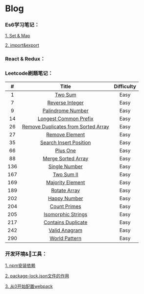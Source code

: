 # Blog

### Es6学习笔记：
[1. Set & Map](./Es6/set&map笔记.md)

[2. import&export](./Es6/import&export.md)

### React & Redux：

### Leetcode刷题笔记：

|   #   |                                    Title                                     | Difficulty |
| :---: | :--------------------------------------------------------------------------: | :--------: |
|   1   |                  [Two Sum](./leetcode刷题笔记/1-TwoSum.md)                   |    Easy    |
|   7   |          [Reverse Integer](./leetcode刷题笔记/7-ReverseInteger.md)           |    Easy    |
|   9   |        [Palindrome Number](./leetcode刷题笔记/9-PalindromeNumber.md)         |    Easy    |
|  14   |    [Longest Common Prefix](./leetcode刷题笔记/14-LongestCommonPrefix.md)     |    Easy    |
|  26   | [Remove Duplicates from Sorted Array](./leetcode刷题笔记/26-RemoveDupEle.md) |    Easy    |
|  27   |             [Remove Element](./leetcode刷题笔记/27-RemoveEle.md)             |    Easy    |
|  35   |       [Search Insert Position](./leetcode刷题笔记/35-SearchInsPos.md)        |    Easy    |
|  66   |                 [Plus One](./leetcode刷题笔记/66-PlusOne.md)                 |    Easy    |
|  88   |       [Merge Sorted Array](./leetcode刷题笔记/88-MergeSortedArray.md)        |    Easy    |
|  136  |           [Single Number](./leetcode刷题笔记/136-SingleNumber.md)            |    Easy    |
|  167  |               [Two Sum II](./leetcode刷题笔记/167-TwoSumII.md)               |    Easy    |
|  169  |        [Majority Element](./leetcode刷题笔记/169-MajorityElement.md)         |    Easy    |
|  189  |            [Rotate Array](./leetcode刷题笔记/189-RotateArray.md)             |    Easy    |
|  202  |            [Happy Number](./leetcode刷题笔记/202-HappyNumber.md)             |    Easy    |
|  204  |            [Count Primes](./leetcode刷题笔记/204-CountPrimes.md)             |    Easy    |
|  205  |         [Isomorphic Strings](./leetcode刷题笔记/290-WordPattern.md)          |    Easy    |
|  217  |      [Contains Duplicate](./leetcode刷题笔记/217-ContainsDuplicate.md)       |    Easy    |
|  242  |           [Valid Anagram](./leetcode刷题笔记/242-ValidAnagram.md)            |    Easy    |
|  290  |            [World Pattern](./leetcode刷题笔记/290-WordPattern.md)            |    Easy    |

### 开发环境&工具：
[1. npm安装依赖](./开发环境&工具/npm安装依赖.md)

[2. package-lock.json文件的作用](./开发环境&工具/package-lock.json文件的作用.md)

[3. 从0开始配置webpack](./开发环境&工具/从0开始配置webpack.md)